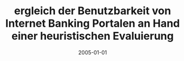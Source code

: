 ---
abstract: ''
authors:
- Stephan Wright
date: '2005-01-01'
featured: false
links:
- name: Publik
  url: https://publik.tuwien.ac.at/showentry.php?ID=139671&lang=2
publication_types:
- '7'
publishDate: '2005-01-01'
title: ergleich der Benutzbarkeit von Internet Banking Portalen an Hand einer heuristischen
  Evaluierung
url_pdf: ''
---